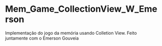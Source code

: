 # Mem_Game_CollectionView_W_Emerson
Implementação do jogo da memória usando Colletion View. Feito juntamente com o Emerson Gouveia
